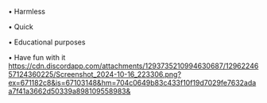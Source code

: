• Harmless

• Quick

• Educational purposes 

• Have fun with it
https://cdn.discordapp.com/attachments/1293735210994630687/1296224657124360225/Screenshot_2024-10-16_223306.png?ex=671182c8&is=67103148&hm=704c0649b83c433f10f19d7029fe7632adaa7f41a3662d50339a898109558983&
